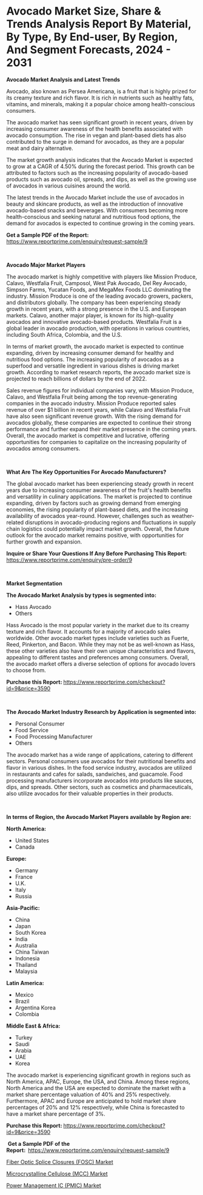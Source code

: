 <p><h1>Avocado Market Size, Share & Trends Analysis Report By Material, By Type, By End-user, By Region, And Segment Forecasts, 2024 - 2031</h1></p><p><strong>Avocado Market Analysis and Latest Trends</strong></p>
<p><p>Avocado, also known as Persea Americana, is a fruit that is highly prized for its creamy texture and rich flavor. It is rich in nutrients such as healthy fats, vitamins, and minerals, making it a popular choice among health-conscious consumers.</p><p>The avocado market has seen significant growth in recent years, driven by increasing consumer awareness of the health benefits associated with avocado consumption. The rise in vegan and plant-based diets has also contributed to the surge in demand for avocados, as they are a popular meat and dairy alternative.</p><p>The market growth analysis indicates that the Avocado Market is expected to grow at a CAGR of 4.50% during the forecast period. This growth can be attributed to factors such as the increasing popularity of avocado-based products such as avocado oil, spreads, and dips, as well as the growing use of avocados in various cuisines around the world.</p><p>The latest trends in the Avocado Market include the use of avocados in beauty and skincare products, as well as the introduction of innovative avocado-based snacks and beverages. With consumers becoming more health-conscious and seeking natural and nutritious food options, the demand for avocados is expected to continue growing in the coming years.</p></p>
<p><strong>Get a Sample PDF of the Report:&nbsp;</strong> <a href="https://www.reportprime.com/enquiry/request-sample/9">https://www.reportprime.com/enquiry/request-sample/9</a></p>
<p>&nbsp;</p>
<p><strong>Avocado Major Market Players</strong></p>
<p><p>The avocado market is highly competitive with players like Mission Produce, Calavo, Westfalia Fruit, Camposol, West Pak Avocado, Del Rey Avocado, Simpson Farms, Yucatan Foods, and MegaMex Foods LLC dominating the industry. Mission Produce is one of the leading avocado growers, packers, and distributors globally. The company has been experiencing steady growth in recent years, with a strong presence in the U.S. and European markets. Calavo, another major player, is known for its high-quality avocados and innovative avocado-based products. Westfalia Fruit is a global leader in avocado production, with operations in various countries, including South Africa, Colombia, and the U.S.</p><p>In terms of market growth, the avocado market is expected to continue expanding, driven by increasing consumer demand for healthy and nutritious food options. The increasing popularity of avocados as a superfood and versatile ingredient in various dishes is driving market growth. According to market research reports, the avocado market size is projected to reach billions of dollars by the end of 2022.</p><p>Sales revenue figures for individual companies vary, with Mission Produce, Calavo, and Westfalia Fruit being among the top revenue-generating companies in the avocado industry. Mission Produce reported sales revenue of over $1 billion in recent years, while Calavo and Westfalia Fruit have also seen significant revenue growth. With the rising demand for avocados globally, these companies are expected to continue their strong performance and further expand their market presence in the coming years. Overall, the avocado market is competitive and lucrative, offering opportunities for companies to capitalize on the increasing popularity of avocados among consumers.</p></p>
<p>&nbsp;</p>
<p><strong>What Are The Key Opportunities For Avocado Manufacturers?</strong></p>
<p><p>The global avocado market has been experiencing steady growth in recent years due to increasing consumer awareness of the fruit's health benefits and versatility in culinary applications. The market is projected to continue expanding, driven by factors such as growing demand from emerging economies, the rising popularity of plant-based diets, and the increasing availability of avocados year-round. However, challenges such as weather-related disruptions in avocado-producing regions and fluctuations in supply chain logistics could potentially impact market growth. Overall, the future outlook for the avocado market remains positive, with opportunities for further growth and expansion.</p></p>
<p><strong>Inquire or Share Your Questions If Any Before Purchasing This Report:</strong> <a href="https://www.reportprime.com/enquiry/pre-order/9">https://www.reportprime.com/enquiry/pre-order/9</a></p>
<p>&nbsp;</p>
<p><strong>Market Segmentation</strong></p>
<p><strong>The Avocado Market Analysis by types is segmented into:</strong></p>
<p><ul><li>Hass Avocado</li><li>Others</li></ul></p>
<p><p>Hass Avocado is the most popular variety in the market due to its creamy texture and rich flavor. It accounts for a majority of avocado sales worldwide. Other avocado market types include varieties such as Fuerte, Reed, Pinkerton, and Bacon. While they may not be as well-known as Hass, these other varieties also have their own unique characteristics and flavors, appealing to different tastes and preferences among consumers. Overall, the avocado market offers a diverse selection of options for avocado lovers to choose from.</p></p>
<p><strong>Purchase this Report:&nbsp;</strong><a href="https://www.reportprime.com/checkout?id=9&price=3590">https://www.reportprime.com/checkout?id=9&price=3590</a></p>
<p>&nbsp;</p>
<p><strong>The Avocado Market Industry Research by Application is segmented into:</strong></p>
<p><ul><li>Personal Consumer</li><li>Food Service</li><li>Food Processing Manufacturer</li><li>Others</li></ul></p>
<p><p>The avocado market has a wide range of applications, catering to different sectors. Personal consumers use avocados for their nutritional benefits and flavor in various dishes. In the food service industry, avocados are utilized in restaurants and cafes for salads, sandwiches, and guacamole. Food processing manufacturers incorporate avocados into products like sauces, dips, and spreads. Other sectors, such as cosmetics and pharmaceuticals, also utilize avocados for their valuable properties in their products.</p></p>
<p>&nbsp;</p>
<p><strong>In terms of Region, the Avocado Market Players available by Region are:</strong></p>
<p>
    <p> <strong> North America: </strong>
        <ul>
            <li>United States</li>
            <li>Canada</li>
        </ul>
        </p> 
    <p> <strong> Europe: </strong>
        <ul>
            <li>Germany</li>
            <li>France</li>
            <li>U.K.</li>
            <li>Italy</li>
            <li>Russia</li>
        </ul>
        </p> 
    <p> <strong> Asia-Pacific: </strong>
        <ul>
            <li>China</li>
            <li>Japan</li>
            <li>South Korea</li>
            <li>India</li>
            <li>Australia</li>
            <li>China Taiwan</li>
            <li>Indonesia</li>
            <li>Thailand</li>
            <li>Malaysia</li>
        </ul>
        </p> 
    <p> <strong> Latin America: </strong>
        <ul>
            <li>Mexico</li>
            <li>Brazil</li>
            <li>Argentina Korea</li>
            <li>Colombia</li>
        </ul>
        </p> 
    <p> <strong> Middle East & Africa: </strong>
        <ul>
            <li>Turkey</li>
            <li>Saudi</li>
            <li>Arabia</li>
            <li>UAE</li>
            <li>Korea</li>
        </ul>
    </p>
    </p>
<p><p>The avocado market is experiencing significant growth in regions such as North America, APAC, Europe, the USA, and China. Among these regions, North America and the USA are expected to dominate the market with a market share percentage valuation of 40% and 25% respectively. Furthermore, APAC and Europe are anticipated to hold market share percentages of 20% and 12% respectively, while China is forecasted to have a market share percentage of 3%.</p></p>
<p><strong>Purchase this Report: </strong><a href="https://www.reportprime.com/checkout?id=9&price=3590">https://www.reportprime.com/checkout?id=9&price=3590</a></p>
<p>&nbsp;<strong>Get a Sample PDF of the Report:&nbsp;&nbsp;</strong><a href="https://www.reportprime.com/enquiry/request-sample/9">https://www.reportprime.com/enquiry/request-sample/9</a></p>
<p><strong></strong></p>
<p><p><a href="https://view.publitas.com/reportprime-1/global-fiber-optic-splice-closures-fosc-market-by-types-applications-and-major-players-with-regional-growth-rate-analysis-and-development-situation-from-2024-to-2031/">Fiber Optic Splice Closures (FOSC) Market</a></p><p><a href="https://view.publitas.com/reportprime-1/microcrystalline-cellulose-mcc-market-size-growth-and-forecast-from-2024-2031/">Microcrystalline Cellulose (MCC) Market</a></p><p><a href="https://view.publitas.com/reportprime-1/power-management-ic-pmic-market-analysis-and-market-size-global-industry-overview-market-segmentation-and-forecast-2024-to-2031/">Power Management IC (PMIC) Market</a></p></p>